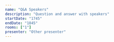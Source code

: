 ```yaml
---
name: "Q&A Speakers"
description: "Question and answer with speakers"
startDate: "1745"
endDate: "1845"
rooms: ["1"]
presenter: "Other presenter"
---
```

